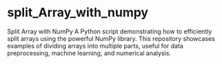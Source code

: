 # split_Array_with_numpy
Split Array with NumPy  A Python script demonstrating how to efficiently split arrays using the powerful NumPy library. This repository showcases examples of dividing arrays into multiple parts, useful for data preprocessing, machine learning, and numerical analysis.
